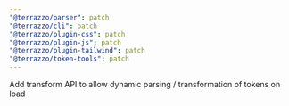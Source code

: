 ```yaml
---
"@terrazzo/parser": patch
"@terrazzo/cli": patch
"@terrazzo/plugin-css": patch
"@terrazzo/plugin-js": patch
"@terrazzo/plugin-tailwind": patch
"@terrazzo/token-tools": patch
---
```


Add transform API to allow dynamic parsing / transformation of tokens on load
